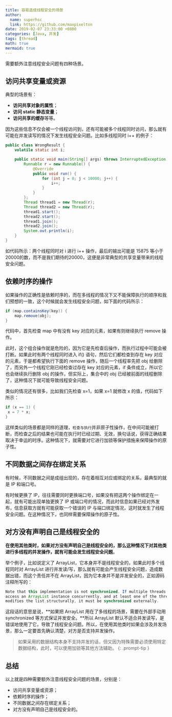 ```yaml
---
title: 容易造成线程安全的场景
author:
  name: superhsc
  link: https://github.com/maxpixelton
date: 2019-02-07 23:33:00 +0800
categories: [Java, 并发]
tags: [thread]
math: true
mermaid: true
---
```


需要额外注意线程安全问题有四种场景。

## 访问共享变量或资源

典型的场景有：
- **访问共享对象的属性**；
- **访问 static 静态变量**；
- **访问共享的缓存**等等。

因为这些信息不仅会被一个线程访问到，还有可能被多个线程同时访问，那么就有可能在并发读写的情况下发生线程安全问题。比如多线程同时 i++ 的例子：

```java
public class WrongResult {
    volatile static int i;

    public static void main(String[] args) throws InterruptedException {
        Runnable r = new Runnable() {
            @Override
            public void run() {
                for (int j = 0; j < 10000; j++) {
                    i++;
                }
            }
        };
        Thread thread1 = new Thread(r);
        Thread thread2 = new Thread(r);
        thread1.start();
        thread2.start();
        thread1.join();
        thread2.join();
        System.out.println(i);
    }
}
```

如代码所示：两个线程同时对 i 进行 i++ 操作，最后的输出可能是 15875 等小于20000的数，而不是我们期待的20000，这便是非常典型的共享变量带来的线程安全问题。

## 依赖时序的操作

如果操作的正确性是依赖时序的，而在多线程的情况下又不能保障执行的顺序和我们预想的一致，这个时候就会发生线程安全问题，如下面的代码所示：

```java
if (map.containsKey(key)) {
    map.remove(obj);
}
```

代码中，首先检查 map 中有没有 key 对应的元素，如果有则继续执行 remove 操作。

此时，这个组合操作就是危险的，因为它是先检查后操作，而执行过程中可能会被打断。如果此时有两个线程同时进入 if() 语句，然后它们都检查到存在 key 对应的元素，于是都希望执行下面的 remove 操作，随后一个线程率先把 obj 给删除了，而另外一个线程它刚已经检查过存在 key 对应的元素，if 条件成立，所以它也会继续执行删除 obj 的操作，但实际上，集合中的 obj 已经被前面的线程删除了，这种情况下就可能导致线程安全问题。

类似的情况还有很多，比如我们先检查 x=1，如果 x=1 就修改 x 的值，代码如下所示：

```java
if (x == 1) {
 x = 7 * x;
}
```

这样类似的场景都是同样的道理，`检查与执行`并非原子性操作，在中间可能被打断，而检查之后的结果也可能在执行时已经过期、无效，换句话说，获得正确结果取决于幸运的时序。这种情况下，就需要对它进行加锁等保护措施来保障操作的原子性。



## 不同数据之间存在绑定关系

有时候，不同数据之间是成组出现的，存在着相互对应或绑定的关系，最典型的就是 IP 和端口号。

有时候更换了 IP，往往需要同时更换端口号，如果没有把这两个操作绑定在一起，就有可能出现单独更换了 IP 或端口号的情况，而此时信息如果已经对外发布，信息获取方就有可能获取一个错误的 IP 与端口绑定情况，这时就发生了线程安全问题。在这种情况下，也同样需要保障操作的原子性。



## 对方没有声明自己是线程安全的

**在使用其他类时，如果对方没有声明自己是线程安全的，那么这种情况下对其他类进行多线程的并发操作，就有可能会发生线程安全问题**。

举个例子，比如说定义了 ArrayList，它本身并不是线程安全的，如果此时多个线程同时对 ArrayList 进行并发读/写，那么就有可能会产生线程安全问题，造成数据出错，而这个责任并不在 ArrayList，因为它本身并不是并发安全的，正如源码注释所写的：

```java
Note that this implementation is not synchronized. If multiple threads
access an ArrayList instance concurrently, and at least one of the threads
modifies the list structurally, it must be synchronized externally.
```

这段话的意思是说，**如果把 ArrayList 用在了多线程的场景，需要在外部手动用 synchronized 等方式保证并发安全。**所以 ArrayList 默认不适合并发读写，是错误地使用了它，导致了线程安全问题。所以，在使用其他类时如果会涉及并发场景，那么一定要首先确认清楚，对方是否支持并发操作。

> 如果采用的数据结构本身不支持并发的话，但又因为特殊需要必须使用特定数据结构，此时，可以使用加锁等其他方法辅助。
{: .prompt-tip }

## 总结
以上就是四种需要额外注意线程安全问题的场景，分别是：
- 访问共享变量或资源；
- 依赖时序的操作；
- 不同数据之间存在绑定关系；
- 对方没有声明自己是线程安全的。



